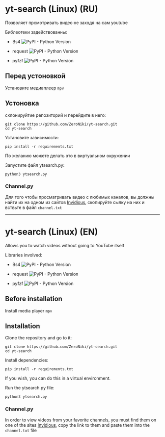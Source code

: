 # yt-search (Linux) (RU)
Позволяет прсмотривать видео не заходя на сам youtube

Библеотеки задействованны:

- Bs4 ![PyPI - Python Version](https://img.shields.io/pypi/pyversions/beautifulsoup4)

- request ![PyPI - Python Version](https://img.shields.io/pypi/pyversions/requests)

- pyfzf ![PyPI - Python Version](https://img.shields.io/pypi/pyversions/pyfzf)


## Перед устоновкой
Установите медиаплеер `mpv`

## Устоновка

склонируйтие репозиторий и перейдите в него:
```
git clone https://github.com/ZeroNiki/yt-search.git
cd yt-search
```

Установите зависимости:
```
pip install -r requirements.txt
```
По желанию можете делать это в виртуальном окружении

Запустите файл ytsearch.py:
```
python3 ytsearch.py
```

### Channel.py
Для того чтобы просматривать видео с любимых каналов, вы должны найти их на одном из сайтов [Invidious](https://docs.invidious.io/instances/), скопируйте сылку на них и вствьте в файл `channel.txt`

---------------

# yt-search (Linux) (EN)
Allows you to watch videos without going to YouTube itself

Libraries involved:

- Bs4 ![PyPI - Python Version](https://img.shields.io/pypi/pyversions/beautifulsoup4)

- request ![PyPI - Python Version](https://img.shields.io/pypi/pyversions/requests)

- pyfzf ![PyPI - Python Version](https://img.shields.io/pypi/pyversions/pyfzf)


## Before installation
Install media player `mpv`

## Installation

Clone the repository and go to it:
```
git clone https://github.com/ZeroNiki/yt-search.git
cd yt-search
```

Install dependencies:
```
pip install -r requirements.txt
```
If you wish, you can do this in a virtual environment.

Run the ytsearch.py file:
```
python3 ytsearch.py
```

### Channel.py
In order to view videos from your favorite channels, you must find them on one of the sites [Invidious](https://docs.invidious.io/instances/), copy the link to them and paste them into the `channel.txt` file


